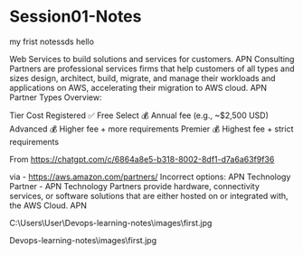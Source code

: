 # Session01-Notes


my frist notessds 
hello 

Web Services to build solutions and services for customers.
APN Consulting Partners are professional services firms that help customers of all types and sizes design, architect, build, migrate, and manage their workloads and applications on AWS, accelerating their migration to AWS cloud.
APN Partner Types Overview: 


Tier	Cost
Registered	✅ Free
Select	💰 Annual fee (e.g., ~$2,500 USD)
Advanced	💰 Higher fee + more requirements
Premier	💰 Highest fee + strict requirements

From <https://chatgpt.com/c/6864a8e5-b318-8002-8df1-d7a6a63f9f36> 

 via -  https://aws.amazon.com/partners/
Incorrect options:
APN Technology Partner - APN Technology Partners provide hardware, connectivity services, or software solutions that are either hosted on or integrated with, the AWS Cloud. APN 



C:\Users\User\Devops-learning-notes\images\first.jpg

Devops-learning-notes\images\first.jpg